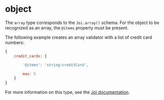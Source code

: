# object

The `array` type corresponds to the `Joi.array()` schema. For the object to be recognized as an array, the `@items` property must be present.

The following example creates an array validator with a list of credit card numbers:

```js
{
    credit_cards: {

        '@items': 'string:creditCard',

        max: 5
    }
}
```

For more information on this type, see the [Joi documentation](https://github.com/hapijs/joi/blob/v8/API.md).

